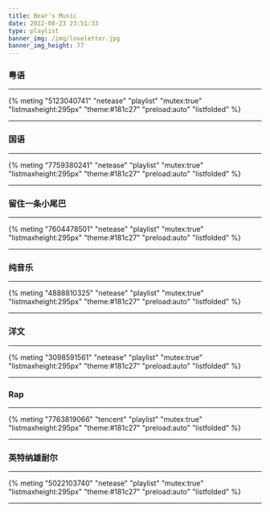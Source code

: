 ```yaml
---
title: Bear's Music
date: 2022-08-23 23:51:33
type: playlist
banner_img: /img/loveletter.jpg
banner_img_height: 77
---
```


### 粤语

---

{% meting "5123040741" "netease" "playlist" "mutex:true" "listmaxheight:295px" "theme:#181c27" "preload:auto" "listfolded" %}

---

### 国语

---

{% meting "7759380241" "netease" "playlist" "mutex:true" "listmaxheight:295px" "theme:#181c27" "preload:auto" "listfolded" %}

---

### 留住一条小尾巴

---

{% meting "7604478501" "netease" "playlist" "mutex:true" "listmaxheight:295px" "theme:#181c27" "preload:auto" "listfolded" %}

---

### 纯音乐

---

{% meting "4888810325" "netease" "playlist" "mutex:true" "listmaxheight:295px" "theme:#181c27" "preload:auto" "listfolded" %}

---

### 洋文

---

{% meting "3098591561" "netease" "playlist" "mutex:true" "listmaxheight:295px" "theme:#181c27" "preload:auto" "listfolded" %}

---

### Rap

---

{% meting "7763819066" "tencent" "playlist" "mutex:true" "listmaxheight:295px" "theme:#181c27" "preload:auto" "listfolded" %}

---

### 英特纳雄耐尔

---

{% meting "5022103740" "netease" "playlist" "mutex:true" "listmaxheight:295px" "theme:#181c27" "preload:auto" "listfolded" %}

---
